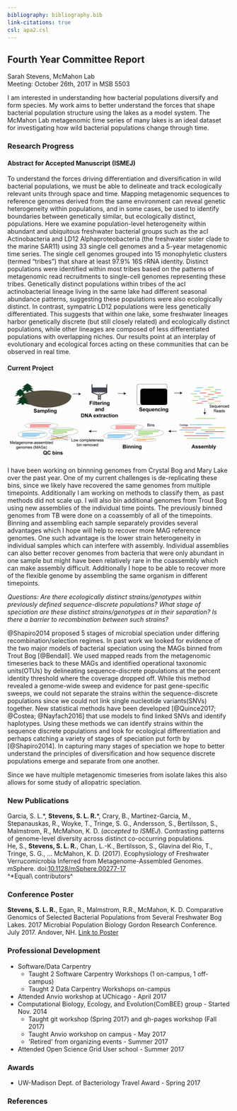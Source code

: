 ```yaml
---
bibliography: bibliography.bib
link-citations: true
csl: apa2.csl
---
```



## Fourth Year Committee Report
Sarah Stevens, McMahon Lab  
Meeting: October 26th, 2017 in MSB 5503  

I am interested in understanding how bacterial populations diversify and form species.
My work aims to better understand the forces that shape bacterial population structure using the lakes as a model system.
The McMahon Lab metagenomic time series of many lakes is an ideal dataset for investigating how wild bacterial populations change through time.

### Research Progress

#### Abstract for Accepted Manuscript (ISMEJ)
To understand the forces driving differentiation and diversification in wild bacterial populations, we must be able to delineate and track ecologically relevant units through space and time. Mapping metagenomic sequences to reference genomes derived from the same environment can reveal genetic heterogeneity within populations, and in some cases, be used to identify boundaries between genetically similar, but ecologically distinct, populations. Here we examine population-level heterogeneity within abundant and ubiquitous freshwater bacterial groups such as the acI Actinobacteria and LD12 Alphaproteobacteria (the freshwater sister clade to the marine SAR11) using 33 single cell genomes and a 5-year metagenomic time series. The single cell genomes grouped into 15 monophyletic clusters (termed “tribes”) that share at least 97.9% 16S rRNA identity. Distinct populations were identified within most tribes based on the patterns of metagenomic read recruitments to single-cell genomes representing these tribes. Genetically distinct populations within tribes of the acI actinobacterial lineage living in the same lake had different seasonal abundance patterns, suggesting these populations were also ecologically distinct. In contrast, sympatric LD12 populations were less genetically differentiated. This suggests that within one lake, some freshwater lineages harbor genetically discrete (but still closely related) and ecologically distinct populations, while other lineages are composed of less differentiated populations with overlapping niches. Our results point at an interplay of evolutionary and ecological forces acting on these communities that can be observed in real time.


#### Current Project

![Diagram from Sampling to Bins](images/20171006-experimental_plan_diagram_noSDP.jpg)

I have been working on binnning genomes from Crystal Bog and Mary Lake over the past year.
One of my current challenges is de-replicating these bins, since we likely have recovered the same genomes from multiple timepoints.  Additionally I am working on methods to classify them, as past methods did not scale up.
I will also bin additional genomes from Trout Bog using new assemblies of the individual time points.
The previously binned genomes from TB were done on a coassembly of all of the timepoints.  
Binning and assembling each sample separately provides several advantages which I hope will help to recover more MAG reference genomes.
One such advantage is the lower strain heterogeneity in individual samples which can interfere with assembly.
Individual assemblies can also better recover genomes from bacteria that were only abundant in one sample but might have been relatively rare in the coassembly which can make assembly difficult.
Additionally I hope to be able to recover more of the flexible genome by assembling the same organism in different timepoints.

*Questions: Are there ecologically distinct strains/genotypes within previously defined sequence-discrete populations?  What stage of speciation are these distinct strains/genotypes at in their separation? Is there a barrier to recombination between such strains?*

@Shapiro2014 proposed 5 stages of microbial speciation under differing recombination/selection regimes.
In past work we looked for evidence of the two major models of bacterial speciation using the MAGs binned from Trout Bog [@Bendall].
We used mapped reads from the metagenomic timeseries back to these MAGs and identified operational taxonomic units(OTUs) by delineating sequence-discrete populations at the percent identity threshold where the coverage dropped off.
While this method revealed a genome-wide sweep and evidence for past gene-specific sweeps, we could not separate the strains within the sequence-discrete populations since we could not link single nucleotide variants(SNVs) together.
New statistical methods have been developed [@Quince2017; @Costea; @Nayfach2016] that use models to find linked SNVs and identify haplotypes.
Using these methods we can identify strains within the sequence discrete populations and look for ecological differentiation and perhaps catching a variety of stages of speciation put forth by [@Shapiro2014].
In capturing many stages of speciation we hope to better understand the principles of diversification and how sequence discrete populations emerge and separate from one another.

Since we have multiple metagenomic timeseries from isolate lakes this also allows for some study of allopatric speciation.


### New Publications
Garcia, S. L.\*, **Stevens, S. L. R.**\*, Crary, B., Martinez-Garcia, M., Stepanauskas, R., Woyke, T., Tringe, S. G., Andersson, S., Bertilsson, S., Malmstrom, R.,  McMahon, K. D. (_accepted to ISMEJ_). Contrasting patterns of genome-level diversity across distinct co-occurring populations.  
He, S., **Stevens, S. L. R.**, Chan, L.-K., Bertilsson, S., Glavina del Rio, T., Tringe, S. G., … McMahon, K. D. (2017). Ecophysiology of Freshwater Verrucomicrobia Inferred from Metagenome-Assembled Genomes. mSphere. doi:[10.1128/mSphere.00277-17](https://doi.org/10.1128/mSphere.00277-17)  
^\*Equal\ contributors^


### Conference Poster
  **Stevens, S. L. R.**, Egan, R., Malmstrom, R.R., McMahon, K. D. Comparative Genomics of Selected Bacterial Populations from Several Freshwater Bog Lakes. 2017 Microbial Population Biology Gordon Research Conference. July 2017. Andover, NH. [Link to Poster](https://goo.gl/ZRSh9W)

### Professional Development
* Software/Data Carpentry
    + Taught 2 Software Carpentry Workshops (1 on-campus, 1 off-campus)
    + Taught 2 Data Carpentry Workshops on-campus
* Attended Anvio workshop at UChicago - April 2017
* Computational Biology, Ecology, and Evolution(ComBEE) group - Started Nov. 2014
	- Taught git workshop (Spring 2017) and gh-pages workshop (Fall 2017)
	- Taught Anvio workshop on campus - May 2017
	- 'Retired' from organizing events - Summer 2017
* Attended Open Science Grid User school - Summer 2017

### Awards
* UW-Madison Dept. of  Bacteriology Travel Award - Spring 2017


### References